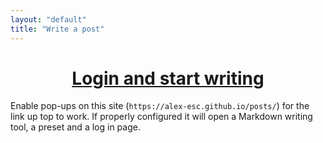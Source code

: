 ```yaml
---
layout: "default"
title: "Write a post"
---
```


<center>

<h1><a href="#" onclick="
  window.open('https://raw.githubusercontent.com/alex-esc/notes/master/preset-raw-copy-paste/1st.md');
  window.open('https://markdown.pioul.fr/');
  window.open('https://github.com/alex-esc/posts/new/master/_posts');
  window.open('https://app.keeweb.info/');
  window.open('https://alex-esc.github.io/home/file/key.kbdx');
  ">Login and start writing</a></h1>
  
</center>

Enable pop-ups on this site (`https://alex-esc.github.io/posts/`) for the link up top to work. If properly configured it will open a Markdown writing tool, a preset and a log in page.
